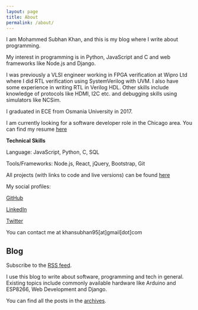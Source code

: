 ```yaml
---
layout: page
title: About
permalink: /about/
---
```


I am Mohammed Subhan Khan, and this is my blog where I write about programming.

My interest in programming is in Python, JavaScript and C and web frameworks like Node.js and Django.

I was previously a VLSI engineer working in FPGA verification at Wipro Ltd where I did RTL verification using SystemVerilog with UVM. I also have some experience in writing RTL in Verilog HDL. Other skills include knowledge of protocols like HDMI, I2C etc. and debugging skills using simulators like NCSim.

I graduated in ECE from Osmania University in 2017.

I am currently looking for a software developer role in the Chicago area. You can find my resume [here](https://docs.google.com/document/d/1G69EAxvZ-WPJKjruStYbnV3_FF1to_JbibDxkAeMcGM/edit?usp=sharing)

**Technical Skills**

Language: JavaScript, Python, C, SQL

Tools/Frameworks: Node.js, React, jQuery, Bootstrap, Git

All projects (with links to code and live versions) can be found [here](/projects)

My social profiles:

[GitHub](https://github.com/khansubhan95)

[LinkedIn](https://www.linkedin.com/in/khansubhan95)

[Twitter](https://twitter.com/khansubhan95)

You can contact me at khansubhan95[at]gmail[dot]com

## Blog
Subscribe to the [RSS feed](/feed.xml).

I use this blog to write about software, programming and tech in general. Existing topics include commonly available hardware like Arduino and ESP8266, Web Development and Django.

You can find all the posts in the [archives](/).
